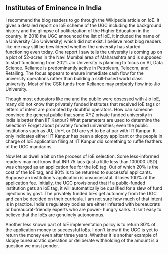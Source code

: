 ## Institutes of Eminence in India

I recommend the blog readers to go through the Wikipedia article on IoE. It gives a detailed report on IoE scheme of the UGC including the background history and 
the glimpse of politicization of the Higher Education in the country. In 2018 the UGC announced the list of IoE, it included the name of a University (Jio 
University) which did not exist. I believe most blog readers like me may still be bewildered whether the university has started functioning even today. One report 
I saw tells the university is coming up on a plot of 52-acres in the Navi Mumbai area of Maharashtra and is supposed to start functioning from 2021. Jio 
University is planning to focus on AI, Data Science. Reliance is predominantly active in Petroleum, Telecom, and Retailing. The focus appears to ensure immediate 
cash flow for the university operations rather than building a skill-based world class university. Most of the CSR funds from Reliance may probably flow into Jio 
University. 

Though most educators like me and the public were obsessed with Jio IoE, many did not know that  privately funded institutes that received IoE tags or letters of 
intent are promoted by doubtful operators. How can someone convince the general public that some XYZ private funded university in India is better than IIT Kanpur? 
What parameters are used to determine the selection? Forget about privately funded universities; even the public institutions such as JU, UoH, or DU are yet to be 
at par with IIT Kanpur.  It only indicates either IIT Kanpur has been a sloppy applicant or the people in charge of IoE application filing at IIT Kanpur did 
something to ruffle feathers of the UGC mandarins.  

Now let us dwell a bit on the process of IoE selection. Some less-informed readers may not know that INR 75 lacs (just a little less than 100000 USD) was charged 
as an application fee for the IoE tag. Out of which 20% is the cost of the IoE tag, and 80% is to be returned to successful applicants. Suppose an institution's 
application is unsuccessful. it loses 100% of the application fee. Initially, the UGC provisioned that if a public-funded institution gets an IoE tag, it will 
automatically be qualified for a slew of fund injections by govt. The privately funded IoEs get autonomy from the UGC and can be decided on their curricula. I am 
not sure how much of that intent is in practice. India's regulatory bodies are either infested with bureaucrats or bureaucrat-friendly experts who are power-
hungry sarks. It isn't easy to believe that the IoEs are genuinely autonomous. 

Another less known part of IoE implementation policy is to return 80% of the application money to successful IoEs. I don't know if  the UGC is yet to return the 
money even after three years. Whether it is another example of sloppy bureaucratic operation or deliberate withholding of the amount is a question we must ponder. 
